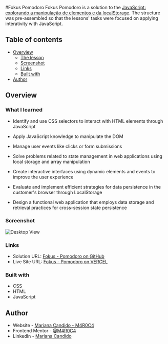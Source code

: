 #Fokus Pomodoro
Fokus Pomodoro is a solution to the [JavaScript: explorando a manipulação de elementos e da localStorage](https://cursos.alura.com.br/course/javascript-manipulacao-elementos-localstorage). 
The structure was pre-assembled so that the lessons' tasks were focused on applying interativity with JavaScript.
## Table of contents

- [Overview](#verview)
  - [The lesson](#what-i-learned)
  - [Screenshot](#screenshot)
  - [Links](#links)
  - [Built with](#built-with)
- [Author](#author)


## Overview

### What I learned

- Identify and use CSS selectors to interact with HTML elements through JavaScript

- Apply JavaScript knowledge to manipulate the DOM

- Manage user events like clicks or form submissions

- Solve problems related to state management in web applications using local storage and array manipulation

- Create interactive interfaces using dynamic elements and events to improve the user experience

- Evaluate and implement efficient strategies for data persistence in the customer's browser through LocalStorage

- Design a functional web application that employs data storage and retrieval practices for cross-session state persistence

### Screenshot

![Desktop View]()

### Links

- Solution URL: [Fokus - Pomodoro on GitHub](https://github.com/M4R0C4/Pomodoro)
- Live Site URL: [Fokus - Pomodoro on VERCEL](https://pomodoro-inkn1h3jy-mariana-candidos-projects.vercel.app/)


### Built with

- CSS
- HTML
- JavaScript


## Author

- Website - [Mariana Candido - M4R0C4](https://github.com/M4R0C4)
- Frontend Mentor - [@M4R0C4](https://www.frontendmentor.io/profile/M4R0C4)
- LinkedIn - [Mariana Candido](https://www.linkedin.com/in/mariana-candido-20b59b88/)


